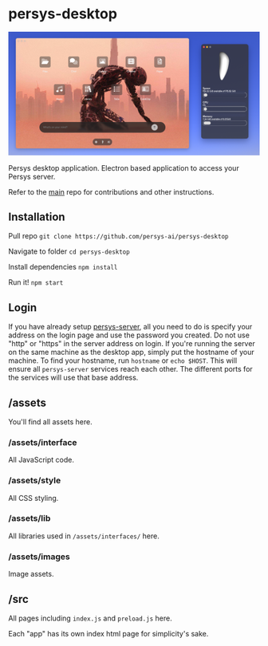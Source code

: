 # persys-desktop

![screenshot](screenshot.png)

Persys desktop application. Electron based application to access your Persys server.

Refer to the [main](https://github.com/persys-ai/persys) repo for contributions and other instructions.

## Installation

Pull repo
`git clone https://github.com/persys-ai/persys-desktop`

Navigate to folder
`cd persys-desktop`

Install dependencies
`npm install`

Run it!
`npm start`

## Login
If you have already setup [persys-server](https://github.com/persys-ai/persys-server),
all you need to do is specify your address on the login page and use the password you created.
Do not use "http" or "https" in the server address on login.
If you're running the server on the same machine as the desktop app, simply put the hostname of your machine.
To find your hostname, run `hostname` or `echo $HOST`. This will ensure all `persys-server` services reach each other. 
The different ports for the services will use that base address.

## /assets
You'll find all assets here.

### /assets/interface
All JavaScript code.

### /assets/style
All CSS styling.

### /assets/lib
All libraries used in `/assets/interfaces/` here.

### /assets/images
Image assets.


## /src
All pages including `index.js` and `preload.js` here.

Each "app" has its own index html page for simplicity's sake.